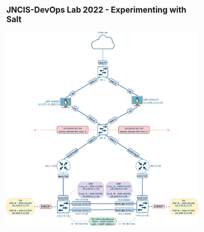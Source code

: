 ## JNCIS-DevOps Lab 2022 - Experimenting with Salt

<img src="jncis-devops-lab-2022.png" title="JNCIS-DevOps Lab 2022">
